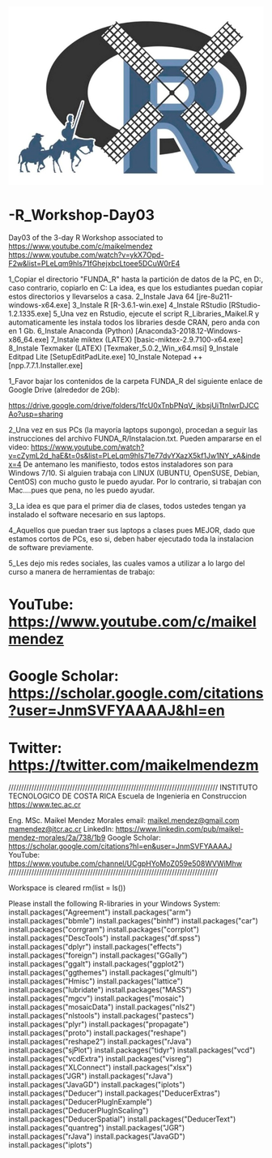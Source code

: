 ![alt test](/R.jpg)

# -R_Workshop-Day03
Day03 of the 3-day R Workshop associated to https://www.youtube.com/c/maikelmendez
https://www.youtube.com/watch?v=ykX7Opd-F2w&list=PLeLqm9hls71fGhejxbcLtoee5DCuW0rE4

1_Copiar el directorio "FUNDA_R" hasta la partición de datos de la PC, en D:, caso contrario, copiarlo en C:
La idea, es que los estudiantes puedan copiar estos directorios y llevarselos a casa.
2_Instale Java 64 [jre-8u211-windows-x64.exe]
3_Instale R [R-3.6.1-win.exe]
4_Instale RStudio [RStudio-1.2.1335.exe]
5_Una vez en Rstudio, ejecute el script R_Libraries_Maikel.R y automaticamente les instala todos los libraries desde CRAN, pero anda con en 1 Gb.
6_Instale Anaconda (Python) [Anaconda3-2018.12-Windows-x86_64.exe]
7_Instale miktex   (LATEX) [basic-miktex-2.9.7100-x64.exe]
8_Instale Texmaker (LATEX) [Texmaker_5.0.2_Win_x64.msi]
9_Instale Editpad Lite [SetupEditPadLite.exe]
10_Instale Notepad ++ [npp.7.7.1.Installer.exe]

1_Favor bajar los contenidos de la carpeta FUNDA_R del siguiente enlace de Google Drive (alrededor de 2Gb):

https://drive.google.com/drive/folders/1fcU0xTnbPNqV_jkbsjUiTtnIwrDJCCAo?usp=sharing

2_Una vez en sus PCs (la mayoría laptops supongo), procedan a seguir las instrucciones del archivo FUNDA_R/Instalacion.txt. Pueden ampararse en el video: https://www.youtube.com/watch?v=cZymL2d_haE&t=0s&list=PLeLqm9hls71e77dvYXazX5kf1Jw1NY_xA&index=4
De antemano les manifiesto, todos estos instaladores son para Windows 7/10. Si alguien trabaja con LINUX (UBUNTU, OpenSUSE, Debian, CentOS) con mucho gusto le puedo ayudar. Por lo contrario, si trabajan con Mac....pues que pena, no les puedo ayudar.

3_La idea es que para el primer dia de clases, todos ustedes tengan ya instalado el software necesario en sus laptops.

4_Aquellos que puedan traer sus laptops a clases pues MEJOR, dado que estamos cortos de PCs, eso si, deben haber ejecutado toda la instalacion de software previamente.

5_Les dejo mis redes sociales, las cuales vamos a utilizar a lo largo del curso a manera de herramientas de trabajo:

# YouTube: https://www.youtube.com/c/maikelmendez
# Google Scholar: https://scholar.google.com/citations?user=JnmSVFYAAAAJ&hl=en
# Twitter: https://twitter.com/maikelmendezm

 //////////////////////////////////////////////////////////////////////////////////
 INSTITUTO TECNOLOGICO DE COSTA RICA
 Escuela de Ingenieria en Construccion
 https://www.tec.ac.cr

 Eng. MSc. Maikel Mendez Morales
 email: maikel.mendez@gmail.com mamendez@itcr.ac.cr
 LinkedIn: https://www.linkedin.com/pub/maikel-mendez-morales/2a/738/1b9
 Google Scholar: https://scholar.google.com/citations?hl=en&user=JnmSVFYAAAAJ
 YouTube: https://www.youtube.com/channel/UCgpHYoMoZ059e508WVWiMhw
 //////////////////////////////////////////////////////////////////////////////////

 Workspace is cleared
rm(list = ls())

 Please install the following R-libraries in your Windows System:
install.packages("Agreement")
install.packages("arm")
install.packages("bbmle")
install.packages("binhf")
install.packages("car")
install.packages("corrgram")
install.packages("corrplot")
install.packages("DescTools")
install.packages("df.spss")
install.packages("dplyr")
install.packages("effects")
install.packages("foreign")
install.packages("GGally")
install.packages("ggalt")
install.packages("ggplot2")
install.packages("ggthemes")
install.packages("glmulti")
install.packages("Hmisc")
install.packages("lattice")
install.packages("lubridate")
install.packages("MASS")
install.packages("mgcv")
install.packages("mosaic")
install.packages("mosaicData")
install.packages("nls2")
install.packages("nlstools")
install.packages("pastecs")
install.packages("plyr")
install.packages("propagate")
install.packages("proto")
install.packages("reshape")
install.packages("reshape2")
install.packages("rJava")
install.packages("sjPlot")
install.packages("tidyr")
install.packages("vcd")
install.packages("vcdExtra")
install.packages("visreg")
install.packages("XLConnect")
install.packages("xlsx")
install.packages("JGR")
install.packages("rJava")
install.packages("JavaGD")
install.packages("iplots")
install.packages("Deducer")
install.packages("DeducerExtras")
install.packages("DeducerPlugInExample")
install.packages("DeducerPlugInScaling")
install.packages("DeducerSpatial")
install.packages("DeducerText")
install.packages("quantreg")
install.packages("JGR")
install.packages("rJava")
install.packages("JavaGD")
install.packages("iplots")
